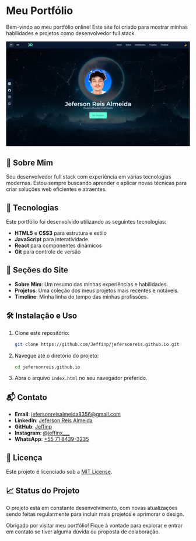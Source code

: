# Meu Portfólio

Bem-vindo ao meu portfólio online! Este site foi criado para mostrar minhas habilidades e projetos como desenvolvedor full stack.

![Screenshot do Site](https://github.com/Jeffinp/jefersonreis.github.io/blob/main/src/image/site.png)

## 🚀 Sobre Mim

Sou desenvolvedor full stack com experiência em várias tecnologias modernas. Estou sempre buscando aprender e aplicar novas técnicas para criar soluções web eficientes e atraentes.

## 🌟 Tecnologias

Este portfólio foi desenvolvido utilizando as seguintes tecnologias:

- **HTML5** e **CSS3** para estrutura e estilo
- **JavaScript** para interatividade
- **React** para componentes dinâmicos
- **Git** para controle de versão

## 📂 Seções do Site

- **Sobre Mim**: Um resumo das minhas experiências e habilidades.
- **Projetos**: Uma coleção dos meus projetos mais recentes e notáveis.
- **Timeline**: Minha linha do tempo das minhas profissões.

## 🛠️ Instalação e Uso

1. Clone este repositório:

   ```bash
   git clone https://github.com/Jeffinp/jefersonreis.github.io.git
   ```

2. Navegue até o diretório do projeto:

   ```bash
   cd jefersonreis.github.io
   ```

3. Abra o arquivo `index.html` no seu navegador preferido.

## 📬 Contato

- **Email**: [jefersonreisalmeida8356@gmail.com](mailto:jefersonreisalmeida8356@gmail.com)
- **LinkedIn**: [Jeferson Reis Almeida](https://www.linkedin.com/in/jeferson-reis-877a942b7/)
- **GitHub**: [Jeffinp](https://github.com/Jeffinp)
- **Instagram**: [@jeffinx___](https://www.instagram.com/jeffinx___/)
- **WhatsApp**: [+55 71 8439-3235](https://wa.me/557184393235)

## 📝 Licença

Este projeto é licenciado sob a [MIT License](LICENSE).

## 📈 Status do Projeto

O projeto está em constante desenvolvimento, com novas atualizações sendo feitas regularmente para incluir mais projetos e aprimorar o design.

Obrigado por visitar meu portfólio! Fique à vontade para explorar e entrar em contato se tiver alguma dúvida ou proposta de colaboração.
